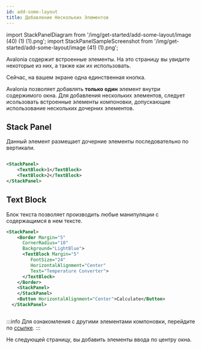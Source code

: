 ```yaml
---
id: add-some-layout
title: Добавление Нескольких Элементов
---
```


import StackPanelDiagram from '/img/get-started/add-some-layout/image (40) (1) (1).png';
import StackPanelSampleScreenshot from '/img/get-started/add-some-layout/image (41) (1).png';

Avalonia содержит встроенные элементы. На это страницу вы увидите некоторые из них, а также как их использовать.

Сейчас, на вашем экране одна единственная кнопка.

Avalonia позволяет добавлять **только один** элемент внутри содержимого окна. Для добавления нескольких элементов, следует исользовать встроенные элементы компоновки, допускающие использование нескольких дочерних элементов.

## Stack Panel

Данный элемент размещает дочерние элементы последовательно по вертикали.

<img className="center" src={StackPanelDiagram} alt="" />

```xml
<StackPanel>
    <TextBlock>1</TextBlock>
    <TextBlock>2</TextBlock>
</StackPanel>
```

## Text Block

Блок текста позволяет производить любые манипуляции с содержащимся в нем тексте.

```xml
<StackPanel>
    <Border Margin="5" 
      CornerRadius="10"
      Background="LightBlue">
      <TextBlock Margin="5"
         FontSize="24" 
         HorizontalAlignment="Center"
         Text="Temperature Converter">
      </TextBlock>
    </Border>
    <StackPanel>
    </StackPanel>    
    <Button HorizontalAlignment="Center">Calculate</Button>
  </StackPanel>
```

<img className="center" src={StackPanelSampleScreenshot} alt="" />

:::info
Для ознакомления с другими элементами компоновки, перейдите по [ссылке](../../reference/controls/layout-controls.md).
:::

Не следующей страницу, вы добавить элементы ввода по центру окна.
